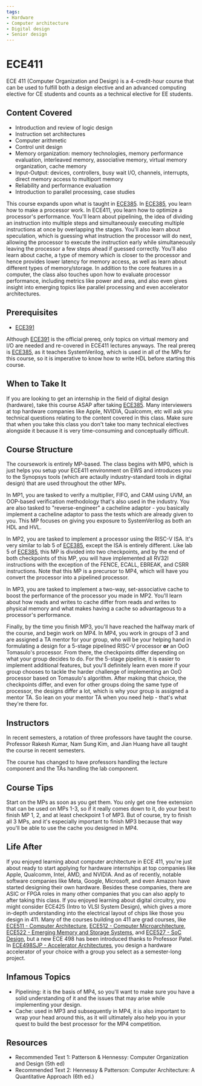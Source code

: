 ```yaml
---
tags:
- Hardware
- Computer architecture
- Digital design
- Senior design
---
```

# ECE411

ECE 411 (Computer Organization and Design) is a 4-credit-hour course that can be used to fulfill both a design elective and an advanced computing elective for CE students and counts as a technical elective for EE students.

## Content Covered

- Introduction and review of logic design
- Instruction set architectures
- Computer arithmetic
- Control unit design
- Memory organization: memory technologies, memory performance evaluation, interleaved memory, associative memory, virtual memory organization, cache memory
- Input-Output: devices, controllers, busy wait I/O, channels, interrupts, direct memory access to multiport memory
- Reliability and performance evaluation
- Introduction to parallel processing, case studies

This course expands upon what is taught in [ECE385](ECE385.md). In [ECE385](ECE385.md), you learn how to make a processor work. In ECE411, you learn how to optimize a processor's performance. You'll learn about pipelining, the idea of dividing an instruction into multiple steps and simultaneously executing multiple instructions at once by overlapping the stages. You'll also learn about speculation, which is guessing what instruction the processor will do next, allowing the processor to execute the instruction early while simultaneously leaving the processor a few steps ahead if guessed correctly. You'll also learn about cache, a type of memory which is closer to the processor and hence provides lower latency for memory access, as well as learn about different types of memory/storage. In addition to the core features in a computer, the class also touches upon how to evaluate processor performance, including metrics like power and area, and also even gives insight into emerging topics like parallel processing and even accelerator architectures.

## Prerequisites

- [ECE391](ECE391.md)

Although [ECE391](ECE391.md) is the official prereq, only topics on virtual memory and I/O are needed and re-covered in ECE411 lectures anyways. The real prereq is [ECE385](ECE385.md), as it teaches SystemVerilog, which is used in all of the MPs for this course, so it is imperative to know how to write HDL before starting this course.

## When to Take It

If you are looking to get an internship in the field of digital design (hardware), take this course ASAP after taking [ECE385](ECE385.md). Many interviewers at top hardware companies like Apple, NVIDIA, Qualcomm, etc will ask you technical questions relating to the content covered in this class. Make sure that when you take this class you don't take too many technical electives alongside it because it is very time-consuming and conceptually difficult.

## Course Structure

The coursework is entirely MP-based. The class begins with MP0, which is just helps you setup your ECE411 environment on EWS and introduces you to the Synopsys tools (which are actaully industry-standard tools in digital design) that are used throughout the other MPs.

In MP1, you are tasked to verify a multiplier, FIFO, and CAM using UVM, an OOP-based verification methodology that's also used in the industry. You are also tasked to "reverse-engineer" a cacheline adaptor - you basically implement a cacheline adaptor to pass the tests which are already given to you. This MP focuses on giving you exposure to SystemVerilog as both an HDL and HVL.

In MP2, you are tasked to implement a processor using the RISC-V ISA. It's very similar to lab 5 of [ECE385](ECE385.md), except the ISA is entirely different. Like lab 5 of [ECE385](ECE385.md), this MP is divided into two checkpoints, and by the end of both checkpoints of this MP, you will have implemented all RV32I instructions with the exception of the FENCE, ECALL, EBREAK, and CSRR instructions. Note that this MP is a precursor to MP4, which will have you convert the processor into a pipelined processor.

In MP3, you are tasked to implement a two-way, set-associative cache to boost the performance of the processor you made in MP2. You'll learn about how reads and writes to cache differ from reads and writes to physical memory and what makes having a cache so advantageous to a processor's performance.

Finally, by the time you finish MP3, you'll have reached the halfway mark of the course, and begin work on MP4. In MP4, you work in groups of 3 and are assigned a TA mentor for your group, who will be your helping hand in formulating a design for a 5-stage pipelined RISC-V processor **or** an OoO Tomasulo's processor. From there, the checkpoints differ depending on what your group decides to do. For the 5-stage pipeline, it is easier to implement additional features, but you'll definitely learn even more if your group chooses to tackle the harder challenge of implementing an OoO processor based on Tomasulo's algorithm. After making that choice, the checkpoints differ, and even for other groups doing the same type of processor, the designs differ a lot, which is why your group is assigned a mentor TA. So lean on your mentor TA when you need help - that's what they're there for.

## Instructors

In recent semesters, a rotation of three professors have taught the course. Professor Rakesh Kumar, Nam Sung Kim, and Jian Huang have all taught the course in recent semesters.

The course has changed to have professors handling the lecture component and the TAs handling the lab component.

## Course Tips

Start on the MPs as soon as you get them. You only get one free extension that can be used on MPs 1-3, so if it really comes down to it, do your best to finish MP 1, 2, and at least checkpoint 1 of MP3. But of course, try to finish all 3 MPs, and it's especially important to finish MP3 because that way you'll be able to use the cache you designed in MP4.

## Life After

If you enjoyed learning about computer architecture in ECE 411, you're just about ready to start applying for hardware internships at top companies like Apple, Qualcomm, Intel, AMD, and NVIDIA. And as of recently, notable software companies like Meta, Google, Microsoft, and even Amazon have started designing their own hardware. Besides these companies, there are ASIC or FPGA roles in many other companies that you can also apply to after taking this class. If you enjoyed learning about digital circuitry, you might consider ECE425 (Intro to VLSI System Design), which gives a more in-depth understanding into the electrical layout of chips like those you design in 411. Many of the courses building on 411 are grad courses, like [ECE511 - Computer Architecture](ECE511.md), [ECE512 - Computer Microarchitecture](ECE512.md), [ECE522 - Emerging Memory and Storage Systems](ECE522.md), and [ECE527 - SoC Design](ECE527.md), but a new ECE 498 has been introduced thanks to Professor Patel. In [ECE498SJP - Accelerator Architectures](ECE498SJP.md), you design a hardware accelerator of your choice with a group you select as a semester-long project.

## Infamous Topics

- Pipelining: it is the basis of MP4, so you'll want to make sure you have a solid understanding of it and the issues that may arise while implementing your design.
- Cache: used in MP3 and subsequently in MP4, it is also important to wrap your head around this, as it will ultimately also help you in your quest to build the best processor for the MP4 competition.

## Resources

- Recommended Text 1: Patterson & Hennessy: Computer Organization and Design (5th ed)
- Recommended Text 2: Hennessy & Patterson: Computer Architecture: A Quantitative Approach (6th ed.)